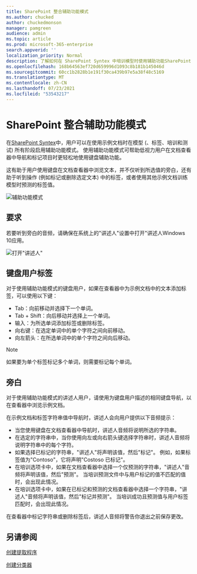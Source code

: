 ```yaml
---
title: SharePoint 整合辅助功能模式
ms.author: chucked
author: chuckedmonson
manager: pamgreen
audience: admin
ms.topic: article
ms.prod: microsoft-365-enterprise
search.appverid: ''
localization_priority: Normal
description: 了解如何在 SharePoint Syntex 中培训模型时使用辅助功能SharePoint Syntex。
ms.openlocfilehash: 168b64563ef720d659996d1093c8b181b145046d
ms.sourcegitcommit: 60cc1b2828b1e191f30ca439b97e5a38f48c5169
ms.translationtype: MT
ms.contentlocale: zh-CN
ms.lasthandoff: 07/23/2021
ms.locfileid: "53543217"
---
```

# <a name="sharepoint-syntex-accessibility-mode"></a>SharePoint 整合辅助功能模式

在[SharePoint Syntex](index.md)中，用户可以在使用示例文档时在模型 (、标签、培训和测试) 所有阶段启用辅助功能模式。 使用辅助功能模式可帮助低视力用户在文档查看器中导航和标记项目时更轻松地使用键盘辅助功能。

这有助于用户使用键盘在文档查看器中浏览文本，并不仅听到所选值的旁白，还有助于听到操作 (例如标记或删除选定文本) 中的标签，或者使用其他示例文档训练模型时预测的标签值。 


![辅助功能模式](../media/content-understanding/accessibility-mode.png)

## <a name="requirements"></a>要求

若要听到旁白的音频，请确保在系统上的"讲述人"设置中[](https://support.microsoft.com/windows/complete-guide-to-narrator-e4397a0d-ef4f-b386-d8ae-c172f109bdb1)打开"讲述人Windows 10应用。

![打开"讲述人"](../media/content-understanding/narrator-settings.png)

## <a name="labeling-for-keyboard-users"></a>键盘用户标签

对于使用辅助功能模式的键盘用户，如果在查看器中为示例文档中的文本添加标签，可以使用以下键：

- Tab：向前移动并选择下一个单词。
- Tab + Shift：向后移动并选择上一个单词。
- 输入：为所选单词添加标签或删除标签。
- 向右键：在选定单词中的单个字符之间向前移动。
- 向左箭头：在所选单词中的单个字符之间向后移动。

> [!NOTE]
> 如果要为单个标签标记多个单词，则需要标记每个单词。


## <a name="narration"></a>旁白

对于使用辅助功能模式的讲述人用户，请使用为键盘用户描述的相同键盘导航，以在查看器中浏览示例文档。

在示例文档和标签字符串值中导航时，讲述人会向用户提供以下音频提示：

- 当您使用键盘在文档查看器中导航时，讲述人音频将说明所选的字符串。
- 在选定的字符串中，当你使用向左或向右箭头键选择字符串时，讲述人音频将说明字符串中的每个字符。
- 如果选择已标记的字符串，"讲述人"将声明该值，然后"标记"。  例如，如果标签值为"Contoso"，它将声明"Costoso 已标记"。 
- 在培训选项卡中，如果在文档查看器中选择一个仅预测的字符串，"讲述人"音频将声明该值，然后"预测"。 当培训预测文件中与用户标记的值不匹配的值时，会出现此情况。
- 在培训选项卡中，如果在已标记和预测的文档查看器中选择一个字符串，"讲述人"音频将声明该值，然后"标记并预测"。 当培训成功且预测值与用户标签匹配时，会出现此情况。

在查看器中标记字符串或删除标签后，讲述人音频将警告你退出之前保存更改。

## <a name="see-also"></a>另请参阅

[创建提取程序](create-an-extractor.md)

[创建分类器](create-a-classifier.md)










 


  
  



